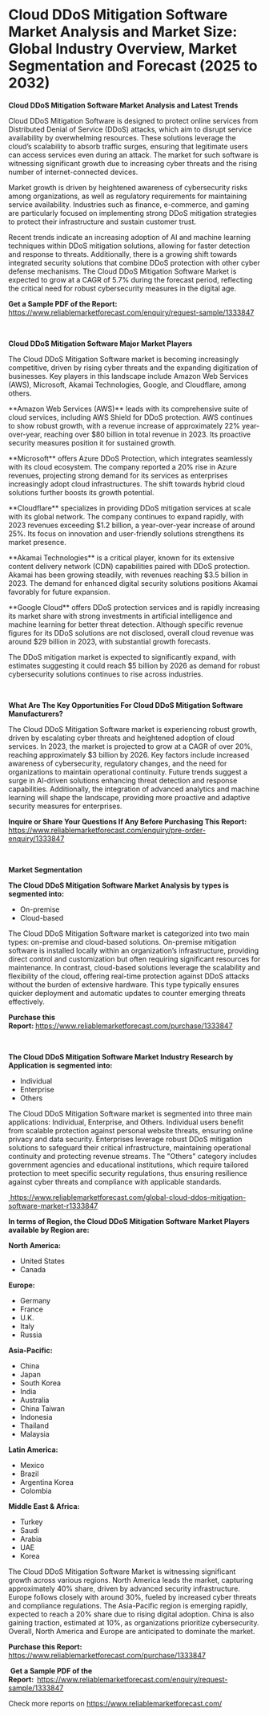 <p><h1>Cloud DDoS Mitigation Software Market Analysis and Market Size: Global Industry Overview, Market Segmentation and Forecast (2025 to 2032)</h1></p><p><strong>Cloud DDoS Mitigation Software Market Analysis and Latest Trends</strong></p>
<p><p>Cloud DDoS Mitigation Software is designed to protect online services from Distributed Denial of Service (DDoS) attacks, which aim to disrupt service availability by overwhelming resources. These solutions leverage the cloud’s scalability to absorb traffic surges, ensuring that legitimate users can access services even during an attack. The market for such software is witnessing significant growth due to increasing cyber threats and the rising number of internet-connected devices.</p><p>Market growth is driven by heightened awareness of cybersecurity risks among organizations, as well as regulatory requirements for maintaining service availability. Industries such as finance, e-commerce, and gaming are particularly focused on implementing strong DDoS mitigation strategies to protect their infrastructure and sustain customer trust. </p><p>Recent trends indicate an increasing adoption of AI and machine learning techniques within DDoS mitigation solutions, allowing for faster detection and response to threats. Additionally, there is a growing shift towards integrated security solutions that combine DDoS protection with other cyber defense mechanisms. The Cloud DDoS Mitigation Software Market is expected to grow at a CAGR of 5.7% during the forecast period, reflecting the critical need for robust cybersecurity measures in the digital age.</p></p>
<p><strong>Get a Sample PDF of the Report:&nbsp;</strong> <a href="https://www.reliablemarketforecast.com/enquiry/request-sample/1333847?utm_campaign=2288&utm_medium=2&utm_source=Github&utm_content=ia&utm_term=24032025&utm_id=cloud-ddos-mitigation-software">https://www.reliablemarketforecast.com/enquiry/request-sample/1333847</a></p>
<p>&nbsp;</p>
<p><strong>Cloud DDoS Mitigation Software Major Market Players</strong></p>
<p><p>The Cloud DDoS Mitigation Software market is becoming increasingly competitive, driven by rising cyber threats and the expanding digitization of businesses. Key players in this landscape include Amazon Web Services (AWS), Microsoft, Akamai Technologies, Google, and Cloudflare, among others.</p><p>**Amazon Web Services (AWS)** leads with its comprehensive suite of cloud services, including AWS Shield for DDoS protection. AWS continues to show robust growth, with a revenue increase of approximately 22% year-over-year, reaching over $80 billion in total revenue in 2023. Its proactive security measures position it for sustained growth.</p><p>**Microsoft** offers Azure DDoS Protection, which integrates seamlessly with its cloud ecosystem. The company reported a 20% rise in Azure revenues, projecting strong demand for its services as enterprises increasingly adopt cloud infrastructures. The shift towards hybrid cloud solutions further boosts its growth potential.</p><p>**Cloudflare** specializes in providing DDoS mitigation services at scale with its global network. The company continues to expand rapidly, with 2023 revenues exceeding $1.2 billion, a year-over-year increase of around 25%. Its focus on innovation and user-friendly solutions strengthens its market presence.</p><p>**Akamai Technologies** is a critical player, known for its extensive content delivery network (CDN) capabilities paired with DDoS protection. Akamai has been growing steadily, with revenues reaching $3.5 billion in 2023. The demand for enhanced digital security solutions positions Akamai favorably for future expansion.</p><p>**Google Cloud** offers DDoS protection services and is rapidly increasing its market share with strong investments in artificial intelligence and machine learning for better threat detection. Although specific revenue figures for its DDoS solutions are not disclosed, overall cloud revenue was around $29 billion in 2023, with substantial growth forecasts.</p><p>The DDoS mitigation market is expected to significantly expand, with estimates suggesting it could reach $5 billion by 2026 as demand for robust cybersecurity solutions continues to rise across industries.</p></p>
<p>&nbsp;</p>
<p><strong>What Are The Key Opportunities For Cloud DDoS Mitigation Software Manufacturers?</strong></p>
<p><p>The Cloud DDoS Mitigation Software market is experiencing robust growth, driven by escalating cyber threats and heightened adoption of cloud services. In 2023, the market is projected to grow at a CAGR of over 20%, reaching approximately $3 billion by 2026. Key factors include increased awareness of cybersecurity, regulatory changes, and the need for organizations to maintain operational continuity. Future trends suggest a surge in AI-driven solutions enhancing threat detection and response capabilities. Additionally, the integration of advanced analytics and machine learning will shape the landscape, providing more proactive and adaptive security measures for enterprises.</p></p>
<p><strong>Inquire or Share Your Questions If Any Before Purchasing This Report:</strong> <a href="https://www.reliablemarketforecast.com/enquiry/pre-order-enquiry/1333847?utm_campaign=2288&utm_medium=2&utm_source=Github&utm_content=ia&utm_term=24032025&utm_id=cloud-ddos-mitigation-software">https://www.reliablemarketforecast.com/enquiry/pre-order-enquiry/1333847</a></p>
<p>&nbsp;</p>
<p><strong>Market Segmentation</strong></p>
<p><strong>The Cloud DDoS Mitigation Software Market Analysis by types is segmented into:</strong></p>
<p><ul><li>On-premise</li><li>Cloud-based</li></ul></p>
<p><p>The Cloud DDoS Mitigation Software market is categorized into two main types: on-premise and cloud-based solutions. On-premise mitigation software is installed locally within an organization’s infrastructure, providing direct control and customization but often requiring significant resources for maintenance. In contrast, cloud-based solutions leverage the scalability and flexibility of the cloud, offering real-time protection against DDoS attacks without the burden of extensive hardware. This type typically ensures quicker deployment and automatic updates to counter emerging threats effectively.</p></p>
<p><strong>Purchase this Report:&nbsp;</strong><a href="https://www.reliablemarketforecast.com/purchase/1333847?utm_campaign=2288&utm_medium=2&utm_source=Github&utm_content=ia&utm_term=24032025&utm_id=cloud-ddos-mitigation-software">https://www.reliablemarketforecast.com/purchase/1333847</a></p>
<p>&nbsp;</p>
<p><strong>The Cloud DDoS Mitigation Software Market Industry Research by Application is segmented into:</strong></p>
<p><ul><li>Individual</li><li>Enterprise</li><li>Others</li></ul></p>
<p><p>The Cloud DDoS Mitigation Software market is segmented into three main applications: Individual, Enterprise, and Others. Individual users benefit from scalable protection against personal website threats, ensuring online privacy and data security. Enterprises leverage robust DDoS mitigation solutions to safeguard their critical infrastructure, maintaining operational continuity and protecting revenue streams. The "Others" category includes government agencies and educational institutions, which require tailored protection to meet specific security regulations, thus ensuring resilience against cyber threats and compliance with applicable standards.</p></p>
<p><a href="https://www.reliablemarketforecast.com/global-cloud-ddos-mitigation-software-market-r1333847?utm_campaign=2288&utm_medium=2&utm_source=Github&utm_content=ia&utm_term=24032025&utm_id=cloud-ddos-mitigation-software">&nbsp;https://www.reliablemarketforecast.com/global-cloud-ddos-mitigation-software-market-r1333847</a></p>
<p><strong>In terms of Region, the Cloud DDoS Mitigation Software Market Players available by Region are:</strong></p>
<p>
    <p> <strong> North America: </strong>
        <ul>
            <li>United States</li>
            <li>Canada</li>
        </ul>
        </p> 
    <p> <strong> Europe: </strong>
        <ul>
            <li>Germany</li>
            <li>France</li>
            <li>U.K.</li>
            <li>Italy</li>
            <li>Russia</li>
        </ul>
        </p> 
    <p> <strong> Asia-Pacific: </strong>
        <ul>
            <li>China</li>
            <li>Japan</li>
            <li>South Korea</li>
            <li>India</li>
            <li>Australia</li>
            <li>China Taiwan</li>
            <li>Indonesia</li>
            <li>Thailand</li>
            <li>Malaysia</li>
        </ul>
        </p> 
    <p> <strong> Latin America: </strong>
        <ul>
            <li>Mexico</li>
            <li>Brazil</li>
            <li>Argentina Korea</li>
            <li>Colombia</li>
        </ul>
        </p> 
    <p> <strong> Middle East & Africa: </strong>
        <ul>
            <li>Turkey</li>
            <li>Saudi</li>
            <li>Arabia</li>
            <li>UAE</li>
            <li>Korea</li>
        </ul>
    </p>
    </p>
<p><p>The Cloud DDoS Mitigation Software Market is witnessing significant growth across various regions. North America leads the market, capturing approximately 40% share, driven by advanced security infrastructure. Europe follows closely with around 30%, fueled by increased cyber threats and compliance regulations. The Asia-Pacific region is emerging rapidly, expected to reach a 20% share due to rising digital adoption. China is also gaining traction, estimated at 10%, as organizations prioritize cybersecurity. Overall, North America and Europe are anticipated to dominate the market.</p></p>
<p><strong>Purchase this Report: </strong><a href="https://www.reliablemarketforecast.com/purchase/1333847?utm_campaign=2288&utm_medium=2&utm_source=Github&utm_content=ia&utm_term=24032025&utm_id=cloud-ddos-mitigation-software">https://www.reliablemarketforecast.com/purchase/1333847</a></p>
<p>&nbsp;<strong>Get a Sample PDF of the Report:&nbsp;&nbsp;</strong><a href="https://www.reliablemarketforecast.com/enquiry/request-sample/1333847?utm_campaign=2288&utm_medium=2&utm_source=Github&utm_content=ia&utm_term=24032025&utm_id=cloud-ddos-mitigation-software">https://www.reliablemarketforecast.com/enquiry/request-sample/1333847</a></p>
<p><strong></strong></p>
<p>Check more reports on <a href="https://www.reliablemarketforecast.com/?utm_campaign=2288&utm_medium=2&utm_source=Github&utm_content=ia&utm_term=24032025&utm_id=cloud-ddos-mitigation-software">https://www.reliablemarketforecast.com/</a></p>